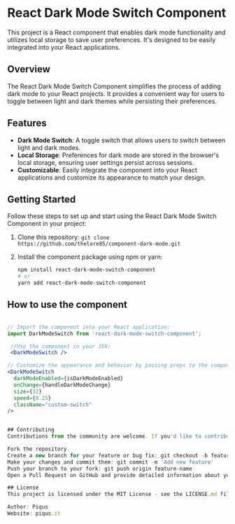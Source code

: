 # React Dark Mode Switch Component

This project is a React component that enables dark mode functionality and utilizes local storage to save user preferences. It's designed to be easily integrated into your React applications.

## Overview

The React Dark Mode Switch Component simplifies the process of adding dark mode to your React projects. It provides a convenient way for users to toggle between light and dark themes while persisting their preferences.

## Features

- **Dark Mode Switch**: A toggle switch that allows users to switch between light and dark modes.
- **Local Storage**: Preferences for dark mode are stored in the browser's local storage, ensuring user settings persist across sessions.
- **Customizable**: Easily integrate the component into your React applications and customize its appearance to match your design.

## Getting Started

Follow these steps to set up and start using the React Dark Mode Switch Component in your project:

1. Clone this repository: `git clone https://github.com/thelore85/component-dark-mode.git`
2. Install the component package using npm or yarn: 

   ```bash
   npm install react-dark-mode-switch-component
   # or
   yarn add react-dark-mode-switch-component


## How to use the component

```jsx

// Import the component into your React application:
import DarkModeSwitch from 'react-dark-mode-switch-component';

 //Use the component in your JSX:
 <DarkModeSwitch />

// Customize the appearance and behavior by passing props to the component:
<DarkModeSwitch
  darkModeEnabled={isDarkModeEnabled}
  onChange={handleDarkModeChange}
  size={32}
  speed={0.25}
  className="custom-switch"
/>


## Contributing
Contributions from the community are welcome. If you'd like to contribute to this project, please follow these steps:

Fork the repository.
Create a new branch for your feature or bug fix: git checkout -b feature-name
Make your changes and commit them: git commit -m 'Add new feature'
Push your branch to your fork: git push origin feature-name
Open a Pull Request on GitHub and provide detailed information about your changes.

## License
This project is licensed under the MIT License - see the LICENSE.md file for details.

Author: Piqus
Website: piqus.it